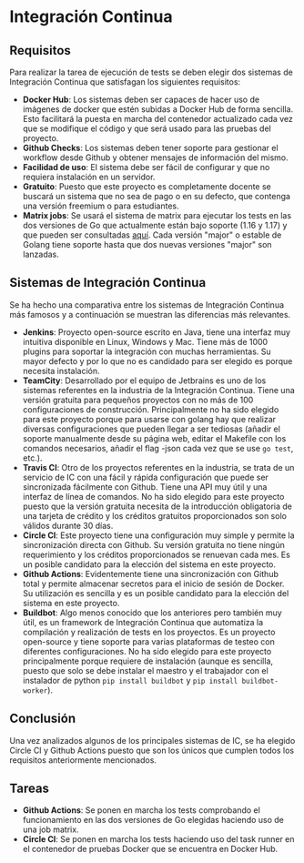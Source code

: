# Integración Continua

## Requisitos

Para realizar la tarea de ejecución de tests se deben elegir dos sistemas de Integración Continua que satisfagan los siguientes requisitos:

- **Docker Hub**: Los sistemas deben ser capaces de hacer uso de imágenes de docker que estén subidas a Docker Hub de forma sencilla. Esto facilitará la puesta en marcha del contenedor actualizado cada vez que se modifique el código y que será usado para las pruebas del proyecto.
- **Github Checks**: Los sistemas deben tener soporte para gestionar el workflow desde Github y obtener mensajes de información del mismo.
- **Facilidad de uso**: El sistema debe ser fácil de configurar y que no requiera instalación en un servidor.
- **Gratuito**: Puesto que este proyecto es completamente docente se buscará un sistema que no sea de pago o en su defecto, que contenga una versión freemium o para estudiantes.
- **Matrix jobs**: Se usará el sistema de matrix para ejecutar los tests en las dos versiones de Go que actualmente están bajo soporte (1.16 y 1.17) y que pueden ser consultadas [aquí](https://endoflife.date/go). Cada versión "major" o estable de Golang tiene soporte hasta que dos nuevas versiones "major" son lanzadas.

## Sistemas de Integración Continua

Se ha hecho una comparativa entre los sistemas de Integración Continua más famosos y a continuación se muestran las diferencias más relevantes.

- **Jenkins**: Proyecto open-source escrito en Java, tiene una interfaz muy intuitiva disponible en Linux, Windows y Mac. Tiene más de 1000 plugins para soportar la integración con muchas herramientas. Su mayor defecto y por lo que no es candidado para ser elegido es porque necesita instalación.
- **TeamCity**: Desarrollado por el equipo de Jetbrains es uno de los sistemas referentes en la industria de la Integración Continua. Tiene una versión gratuita para pequeños proyectos con no más de 100 configuraciones de construcción. Principalmente no ha sido elegido para este proyecto porque para usarse con golang hay que realizar diversas configuraciones que pueden llegar a ser tediosas (añadir el soporte manualmente desde su página web, editar el Makefile con los comandos necesarios, añadir el flag -json cada vez que se use ```go test```, etc.).
- **Travis CI**: Otro de los proyectos referentes en la industria, se trata de un servicio de IC con una fácil y rápida configuración que puede ser sincronizada fácilmente con Github. Tiene una API muy útil y una interfaz de línea de comandos. No ha sido elegido para este proyecto puesto que la versión gratuita necesita de la introducción obligatoria de una tarjeta de crédito y los créditos gratuitos proporcionados son solo válidos durante 30 días.
- **Circle CI**: Este proyecto tiene una configuración muy simple y permite la sincronización directa con Github. Su versión gratuita no tiene ningún requerimiento y los créditos proporcionados se renuevan cada mes. Es un posible candidato para la elección del sistema en este proyecto.
- **Github Actions**: Evidentemente tiene una sincronización con Github total y permite almacenar secretos para el inicio de sesión de Docker. Su utilización es sencilla y es un posible candidato para la elección del sistema en este proyecto.
- **Buildbot**: Algo menos conocido que los anteriores pero también muy útil, es un framework de Integración Continua que automatiza la compilación y realización de tests en los proyectos. Es un proyecto open-source y tiene soporte para varias plataformas de testeo con diferentes configuraciones. No ha sido elegido para este proyecto principalmente porque requiere de instalación (aunque es sencilla, puesto que solo se debe instalar el maestro y el trabajador con el instalador de python ```pip install buildbot``` y ```pip install buildbot-worker```).

## Conclusión

Una vez analizados algunos de los principales sistemas de IC, se ha elegido Circle CI y Github Actions puesto que son los únicos que cumplen todos los requisitos anteriormente mencionados.

## Tareas

- **Github Actions**: Se ponen en marcha los tests comprobando el funcionamiento en las dos versiones de Go elegidas haciendo uso de una job matrix.
- **Circle CI**: Se ponen en marcha los tests haciendo uso del task runner en el contenedor de pruebas Docker que se encuentra en Docker Hub.